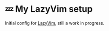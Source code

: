 # 💤 My LazyVim setup

Initial config for [LazyVim](https://github.com/LazyVim/LazyVim), still a work in progress.
